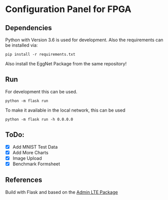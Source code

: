 # Configuration Panel for FPGA

## Dependencies

Python with Version 3.6 is used for development. Also the requirements can be installed via: 

```shell script
pip install -r requirements.txt
```

Also install the EggNet Package from the same repository!

## Run

For development this can be used.
```shell script
python -m flask run
```

To make it available in the local network, this can be used
```shell script
python -m flask run -h 0.0.0.0
```

## ToDo: 

- [x] Add MNIST Test Data
- [x] Add More Charts
- [x] Image Upload
- [x] Benchmark Formsheet  

## References

Build with Flask and based on the <a href="https://github.com/ColorlibHQ/AdminLTE">Admin LTE Package</a>